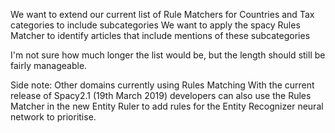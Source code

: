 
We want to extend our current list of Rule Matchers for Countries and Tax categories to include subcategories 
We want to apply the spacy Rules Matcher to identify articles that include mentions of these subcategories 


I'm not sure how much longer the list would be, but the length should still be fairly manageable. 

Side note: Other domains currently using Rules Matching 
With the current release of Spacy2.1 (19th March 2019) developers can also use the Rules Matcher in the new Entity Ruler to add rules for the Entity Recognizer neural network to prioritise. 

